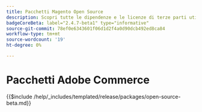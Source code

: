 ```yaml
---
title: Pacchetti Magento Open Source
description: Scopri tutte le dipendenze e le licenze di terze parti utilizzate nel Magento Open Source.
badgeCoreBeta: label="2.4.7-beta1" type="informative"
source-git-commit: 78ef0e6343601f06d1d2f4a0d90dcb492ed8ca84
workflow-type: tm+mt
source-wordcount: '19'
ht-degree: 0%

---
```


# Pacchetti Adobe Commerce

{{$include /help/_includes/templated/release/packages/open-source-beta.md}}
